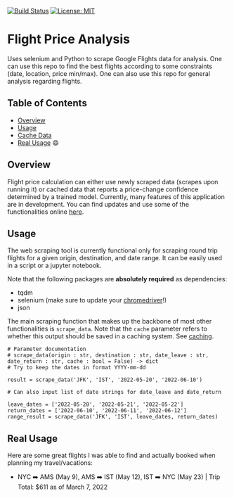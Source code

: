 [![Build Status](https://travis-ci.org/kcelebi/Flight_Analysis.svg?branch=main)](https://travis-ci.org/kcelebi/Flight_Analysis)
[![License: MIT](https://img.shields.io/badge/License-MIT-yellow.svg)](https://opensource.org/licenses/MIT)

# Flight Price Analysis

Uses selenium and Python to scrape Google Flights data for analysis. One can use this repo to find the best flights according to some constraints (date, location, price min/max). One can also use this repo for general analysis regarding flights.

## Table of Contents
- [Overview](#Overview)
- [Usage](#usage)
- [Cache Data](#cache-data)
- [Real Usage](#real-usage) 😄


## Overview

Flight price calculation can either use newly scraped data (scrapes upon running it) or cached data that reports a price-change confidence determined by a trained model. Currently, many features of this application are in development. You can find updates and use some of the functionalities online [here](https://kayacelebi.shinyapps.io/flight_analysis_app/).

## Usage

The web scraping tool is currently functional only for scraping round trip flights for a given origin, destination, and date range. It can be easily used in a script or a jupyter notebook.

Note that the following packages are **absolutely required** as dependencies:
- tqdm
- selenium (make sure to update your [chromedriver](https://chromedriver.chromium.org)!)
- json

The main scraping function that makes up the backbone of most other functionalities is `scrape_data`. Note that the `cache` parameter refers to whether this output should be saved in a caching system. See [caching](#cache-data).

	# Parameter documentation
	# scrape_data(origin : str, destination : str, date_leave : str, date_return : str, cache : bool = False) -> dict
	# Try to keep the dates in format YYYY-mm-dd
	
	result = scrape_data('JFK', 'IST', '2022-05-20', '2022-06-10')
	
	# Can also input list of date strings for date_leave and date_return
	
	leave_dates = ['2022-05-20', '2022-05-21', '2022-05-22']
	return_dates = ['2022-06-10', '2022-06-11', '2022-06-12']
	range_result = scrape_data('JFK', 'IST', leave_dates, return_dates)


<!--## To Do

- [x] Scrape data and clean it
- [x] Testing for scraping
- [x] Add scraping docs
- [ ] Split Airlines
- [ ] Add day of week as a feature
- [ ] Support for Day of booking!! ("Delayed by x hr")
- [ ] Detail most common airports and automatically cache
- [ ] Algorithm to check over multiple days and return summary
- [x] Determine caching method: wait for request and cache? periodically cache?
- [ ] Model for observing change in flight price
	- Predict how much it'll maybe change
- [ ] UI for showing flights that are 'perfect' to constraint / flights that are close to constraints, etc
- [ ] Caching/storing data, uses predictive model to estimate how good this is

-->
## Real Usage

Here are some great flights I was able to find and actually booked when planning my travel/vacations:

- NYC ➡️ AMS (May 9), AMS ➡️ IST (May 12), IST ➡️ NYC (May 23) | Trip Total: $611 as of March 7, 2022
